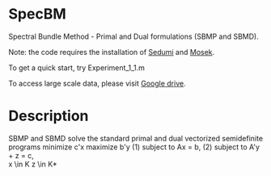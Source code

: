 # SpecBM
Spectral Bundle Method - Primal and Dual formulations (SBMP and SBMD).

Note: the code requires the installation of [Sedumi](https://sedumi.ie.lehigh.edu/) and [Mosek](https://www.mosek.com/).

To get a quick start, try Experiment_1_1.m


To access large scale data, please visit [Google drive](https://drive.google.com/drive/folders/101KqJ56fwcZMuYuTTpwUASnevcnB2frt?usp=drive_link).


# Description
SBMP and SBMD solve the standard primal and dual vectorized semidefinite programs
	minimize 	c'x					maximize 	b'y
(1)	subject to	Ax = b,				(2)	subject to	A'y + z = c,	
			x \in K							z \in K*
